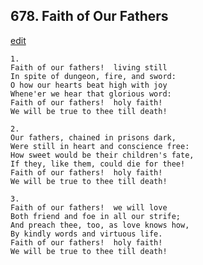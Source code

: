 
## 678.  Faith of Our Fathers
[edit](https://docs.google.com/document/d/176k2bH8Es7puCFxpgazsKCVsDBZd0crf/edit?mode=html)



    1.
    Faith of our fathers!  living still
    In spite of dungeon, fire, and sword:
    O how our hearts beat high with joy
    Whene'er we hear that glorious word:
    Faith of our fathers!  holy faith!
    We will be true to thee till death!

    2.
    Our fathers, chained in prisons dark,
    Were still in heart and conscience free:
    How sweet would be their children's fate,
    If they, like them, could die for thee!
    Faith of our fathers!  holy faith!
    We will be true to thee till death!

    3.
    Faith of our fathers!  we will love
    Both friend and foe in all our strife;
    And preach thee, too, as love knows how,
    By kindly words and virtuous life.
    Faith of our fathers!  holy faith!
    We will be true to thee till death!

